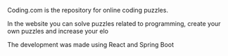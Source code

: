 Coding.com is the repository for online coding puzzles.

In the website you can solve puzzles related to programming, create your own puzzles and increase your elo

The development was made using React and Spring Boot 
